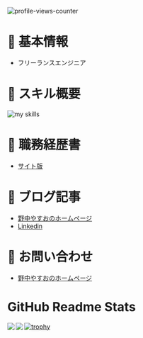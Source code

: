 ![profile-views-counter](https://komarev.com/ghpvc/?username=nonakayasuo&color=green)

# 🌱 基本情報

- フリーランスエンジニア

# 🚀 スキル概要

<img alt="my skills" src="https://skillicons.dev/icons?theme=light&perline=8&i=py,rails,ts,js,html,css,react,nextjs,gatsbyjs,vue,nuxtjs,pinia,php,laravel,sass,tailwind,vite,webpack,mysql,postgres,firebase,docker,kubernetes,aws,gcp,git,github,githubactions,sentry,figma,wordpress" />


# 💼 職務経歴書

- [サイト版](https://nonakayasuo.github.io/nonakayasuo/)

# 📘 ブログ記事

- [野中やすおのホームページ](https://nonakayasuo.com/)
- [Linkedin](https://www.linkedin.com/in/yasuo-nonaka-a28932275/)

# 📨 お問い合わせ

- [野中やすおのホームページ](https://nonakayasuo.com/con-ta-ct/)

# GitHub Readme Stats

<a href="https://github.com/anuraghazra/github-readme-stats">
  <img align="left" src="https://github-readme-stats.vercel.app/api?username=nonakayasuo&count_private=true&show_icons=true" />
</a>
<a href="https://github.com/anuraghazra/github-readme-stats">
  <img align="left" src="https://github-readme-stats.vercel.app/api/top-langs/?username=nonakayasuo&langs_count=8&hide=html,css" />
</a>

[![trophy](https://github-profile-trophy.vercel.app/?username=nonakayasuo)](https://github.com/ryo-ma/github-profile-trophy)
